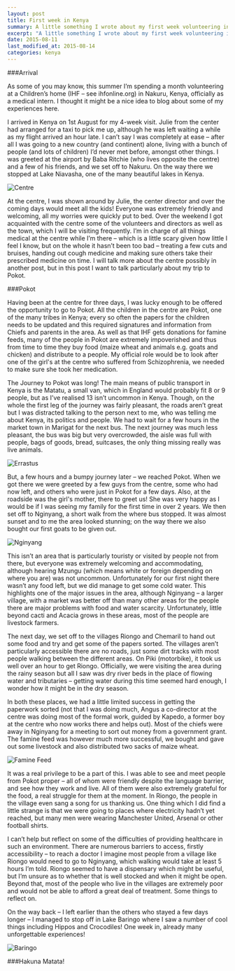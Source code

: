 ```yaml
---
layout: post
title: First week in Kenya
summary: A little something I wrote about my first week volunteering in Kenya.
excerpt: "A little something I wrote about my first week volunteering in Kenya"
date: 2015-08-11
last_modified_at: 2015-08-14
categories: kenya
---
```

###Arrival

As some of you may know, this summer I’m spending a month volunteering at a Children’s home (IHF – see ihfonline.org) in Nakuru, Kenya, officially as a medical intern. I thought it might be a nice idea to blog about some of my experiences here.
 
I arrived in Kenya on 1st August for my 4-week visit. Julie from the center had arranged for a taxi to pick me up, although he was left waiting a while as my flight arrived an hour late. I can’t say I was completely at ease – after all I was going to a new country (and continent) alone, living with a bunch of people (and lots of children) I’d never met before, amongst other things. I was greeted at the airport by Baba Ritchie (who lives opposite the centre) and a few of his friends, and we set off to Nakuru. On the way there we stopped at Lake Niavasha, one of the many beautiful lakes in Kenya. 

![Centre](https://raw.githubusercontent.com/suhailenator/suhailenator.github.io/master/images/1.jpg)

At the centre, I was shown around by Julie, the center director and over the coming days would meet all the kids! Everyone was extremely friendly and welcoming, all my worries were quickly put to bed. Over the weekend I got acquainted with the centre some of the volunteers and directors as well as the town, which I will be visiting frequently. I’m in charge of all things medical at the centre while I’m there – which is a little scary given how little I feel I know, but on the whole it hasn’t been too bad – treating a few cuts and bruises, handing out cough medicine and making sure others take their prescribed medicine on time. I will talk more about the centre possibly in another post, but in this post I want to talk particularly about my trip to Pokot.

###Pokot

Having been at the centre for three days, I was lucky enough to be offered the opportunity to go to Pokot. All the children in the centre are Pokot, one of the many tribes in Kenya; every so often the papers for the children needs to be updated and this required signatures and information from Chiefs and parents in the area. As well as that IHF gets donations for famine feeds, many of the people in Pokot are extremely impoverished and thus from time to time they buy food (maize wheat and animals e.g. goats and chicken) and distribute to a people. My official role would be to look after one of the girl's at the centre who suffered from Schizophrenia, we needed to make sure she took her medication. 

The Journey to Pokot was long! The main means of public transport in Kenya is the Matatu, a small van, which in England would probably fit 8 or 9 people, but as I’ve realised 13 isn’t uncommon in Kenya. Though, on the whole the first leg of the journey was fairly pleasant, the roads aren’t great but I was distracted talking to the person next to me, who was telling me about Kenya, its politics and people. We had to wait for a few hours in the market town in Marigat for the next bus. The next journey was much less pleasant, the bus was big but very overcrowded, the aisle was full with people, bags of goods, bread, suitcases, the only thing missing really was live animals. 

![Errastus](https://raw.githubusercontent.com/suhailenator/suhailenator.github.io/master/images/3.jpg)

But, a few hours and a bumpy journey later – we reached Pokot. When we got there we were greeted by a few guys from the centre, some who had now left, and others who were just in Pokot for a few days. Also, at the roadside was the girl's mother, there to greet us! She was very happy as I would be if I was seeing my family for the first time in over 2 years. We then set off to Nginyang, a short walk from the where bus stopped. It was almost sunset and to me the area looked stunning; on the way there we also bought our first goats to be given out. 

![Nginyang](https://raw.githubusercontent.com/suhailenator/suhailenator.github.io/master/images/2.jpg)

This isn’t an area that is particularly touristy or visited by people not from there, but everyone was extremely welcoming and accommodating, although hearing Mzungu (which means white or foreign depending on where you are) was not uncommon. Unfortunately for our first night there wasn’t any food left, but we did manage to get some cold water. This highlights one of the major issues in the area, although Nginyang – a larger village, with a market was better off than many other areas for the people there are major problems with food and water scarcity. Unfortunately, little beyond cacti and Acacia grows in these areas, most of the people are livestock farmers. 

The next day, we set off to the villages Riongo and Chemaril to hand out some food and try and get some of the papers sorted. The villages aren’t particularly accessible there are no roads, just some dirt tracks with most people walking between the different areas. On Piki (motorbike), it took us well over an hour to get Riongo. Officially, we were visiting the area during the rainy season but all I saw was dry river beds in the place of flowing water and tributaries – getting water during this time seemed hard enough, I wonder how it might be in the dry season. 

In both these places, we had a little limited success in getting the paperwork sorted (not that I was doing much, Angus a co-director at the centre was doing most of the formal work, guided by Kapedo, a former boy at the centre who now works there and helps out). Most of the chiefs were away in Nginyang for a meeting to sort out money from a government grant. The famine feed was however much more successful, we bought and gave out some livestock and also distributed two sacks of maize wheat. 

![Famine Feed](https://raw.githubusercontent.com/suhailenator/suhailenator.github.io/master/images/4.jpg)

It was a real privilege to be a part of this. I was able to see and meet people from Pokot proper – all of whom were friendly despite the language barrier, and see how they work and live. All of them were also extremely grateful for the food, a real struggle for them at the moment. In Riongo, the people in the village even sang a song for us thanking us. One thing which I did find a little strange is that we were going to places where electricity hadn’t yet reached, but many men were wearing Manchester United, Arsenal or other football shirts. 

I can’t help but reflect on some of the difficulties of providing healthcare in such an environment. There are numerous barriers to access, firstly accessibility – to reach a doctor I imagine most people from a village like Riongo would need to go to Nginyang, which walking would take at least 5 hours I’m told. Riongo seemed to have a dispensary which might be useful, but I’m unsure as to whether that is well stocked and when it might be open. Beyond that, most of the people who live in the villages are extremely poor and would not be able to afford a great deal of treatment. Some things to reflect on.  

On the way back – I left earlier than the others who stayed a few days longer – I managed to stop off in Lake Baringo where I saw a number of cool things including Hippos and Crocodiles! One week in, already many unforgettable experiences!

![Baringo](https://raw.githubusercontent.com/suhailenator/suhailenator.github.io/master/images/5.jpg)

###Hakuna Matata!	

